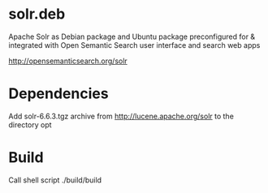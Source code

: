 # solr.deb
Apache Solr as Debian package and Ubuntu package preconfigured for & integrated with Open Semantic Search user interface and search web apps

http://opensemanticsearch.org/solr

# Dependencies
Add solr-6.6.3.tgz archive from http://lucene.apache.org/solr to the directory opt

# Build
Call shell script ./build/build
